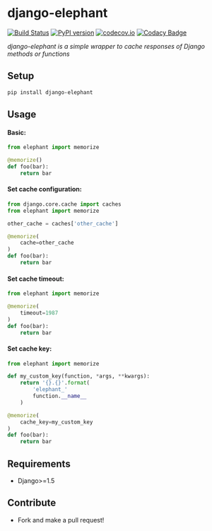 # django-elephant

[![Build Status](https://travis-ci.org/jairhenrique/django-elephant.svg)](https://travis-ci.org/jairhenrique/django-elephant)
[![PyPI version](https://badge.fury.io/py/django-elephant.svg)](https://badge.fury.io/py/django-elephant)
[![codecov.io](https://codecov.io/github/jairhenrique/django-elephant/coverage.svg?branch=master)](https://codecov.io/github/jairhenrique/django-elephant?branch=master)
[![Codacy Badge](https://api.codacy.com/project/badge/Grade/a6977c4884fa4c358b699f2d86fc0f50)](https://www.codacy.com/app/jairhenrique/django-elephant?utm_source=github.com&amp;utm_medium=referral&amp;utm_content=jairhenrique/django-elephant&amp;utm_campaign=Badge_Grade)


*django-elephant is a simple wrapper to cache responses of Django methods or functions*


## Setup

```bash
pip install django-elephant
```

## Usage

#### Basic:

```python
from elephant import memorize

@memorize()
def foo(bar):
    return bar
```


#### Set cache configuration:

```python
from django.core.cache import caches
from elephant import memorize

other_cache = caches['other_cache']

@memorize(
    cache=other_cache
)
def foo(bar):
    return bar
```


#### Set cache timeout:

```python
from elephant import memorize

@memorize(
    timeout=1987
)
def foo(bar):
    return bar
```

#### Set cache key:

```python
from elephant import memorize

def my_custom_key(function, *args, **kwargs):
    return '{}.{}'.format(
        'elephant_'
        function.__name__
    )

@memorize(
    cache_key=my_custom_key
)
def foo(bar):
    return bar
```

## Requirements
- Django>=1.5


## Contribute
- Fork and make a pull request!
